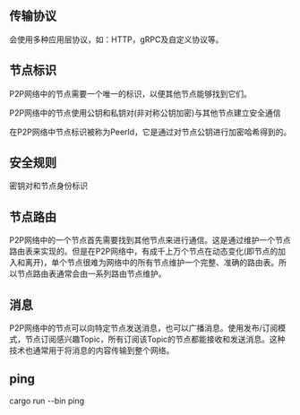 ## 传输协议

会使用多种应用层协议，如：HTTP，gRPC及自定义协议等。

## 节点标识

P2P网络中的节点需要一个唯一的标识，以便其他节点能够找到它们。

P2P网络中的节点使用公钥和私钥对(非对称公钥加密)与其他节点建立安全通信

在P2P网络中节点标识被称为PeerId，它是通过对节点公钥进行加密哈希得到的。

## 安全规则

密钥对和节点身份标识

## 节点路由

P2P网络中的一个节点首先需要找到其他节点来进行通信。这是通过维护一个节点路由表来实现的。但是在P2P网络中，有成千上万个节点在动态变化(即节点的加入和离开)，单个节点很难为网络中的所有节点维护一个完整、准确的路由表。所以节点路由表通常会由一系列路由节点维护。

## 消息

P2P网络中的节点可以向特定节点发送消息，也可以广播消息。使用发布/订阅模式，节点订阅感兴趣Topic，所有订阅该Topic的节点都能接收和发送消息。这种技术也通常用于将消息的内容传输到整个网络。

## ping

cargo run --bin ping

